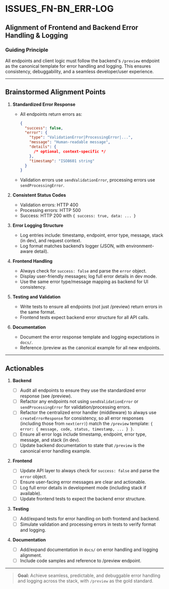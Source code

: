 # ISSUES_FN-BN_ERR-LOG

## Alignment of Frontend and Backend Error Handling & Logging

### Guiding Principle

All endpoints and client logic must follow the backend's `/preview` endpoint as the canonical template for error handling and logging. This ensures consistency, debuggability, and a seamless developer/user experience.

---

## Brainstormed Alignment Points

1. **Standardized Error Response**

   - All endpoints return errors as:
     ```json
     {
       "success": false,
       "error": {
         "type": "ValidationError|ProcessingError|...",
         "message": "Human-readable message",
         "details": {
           /* optional, context-specific */
         },
         "timestamp": "ISO8601 string"
       }
     }
     ```
   - Validation errors use `sendValidationError`, processing errors use `sendProcessingError`.

2. **Consistent Status Codes**

   - Validation errors: HTTP 400
   - Processing errors: HTTP 500
   - Success: HTTP 200 with `{ success: true, data: ... }`

3. **Error Logging Structure**

   - Log entries include: timestamp, endpoint, error type, message, stack (in dev), and request context.
   - Log format matches backend’s logger (JSON, with environment-aware detail).

4. **Frontend Handling**

   - Always check for `success: false` and parse the `error` object.
   - Display user-friendly messages; log full error details in dev mode.
   - Use the same error type/message mapping as backend for UI consistency.

5. **Testing and Validation**

   - Write tests to ensure all endpoints (not just /preview) return errors in the same format.
   - Frontend tests expect backend error structure for all API calls.

6. **Documentation**
   - Document the error response template and logging expectations in `docs/`.
   - Reference /preview as the canonical example for all new endpoints.

---

## Actionables

1. **Backend**

   - [ ] Audit all endpoints to ensure they use the standardized error response (see /preview).
   - [ ] Refactor any endpoints not using `sendValidationError` or `sendProcessingError` for validation/processing errors.
   - [ ] Refactor the centralized error handler (middleware) to always use `createErrorResponse` for consistency, so all error responses (including those from `next(err)`) match the `/preview` template: `{ error: { message, code, status, timestamp, ... } }`.
   - [ ] Ensure all error logs include timestamp, endpoint, error type, message, and stack (in dev).
   - [ ] Update backend documentation to state that `/preview` is the canonical error handling example.

2. **Frontend**

   - [ ] Update API layer to always check for `success: false` and parse the `error` object.
   - [ ] Ensure user-facing error messages are clear and actionable.
   - [ ] Log full error details in development mode (including stack if available).
   - [ ] Update frontend tests to expect the backend error structure.

3. **Testing**

   - [ ] Add/expand tests for error handling on both frontend and backend.
   - [ ] Simulate validation and processing errors in tests to verify format and logging.

4. **Documentation**
   - [ ] Add/expand documentation in `docs/` on error handling and logging alignment.
   - [ ] Include code samples and reference to /preview endpoint.

---

> **Goal:** Achieve seamless, predictable, and debuggable error handling and logging across the stack, with `/preview` as the gold standard.
